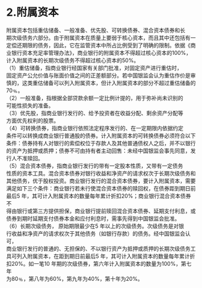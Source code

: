 # 2.附属资本

附属资本包括重估储备、一般准备、优先股、可转换债券、混合资本债券和长<br />
    期次级债务六部分。由于附属资本在质量上要弱于核心资本，而且其中还包括有一<br />
    定偿还期限的债务，因此，它在监管资本中所占比例受到了明确的限制。依据《商<br />
    业银行资本充足率管理办法》，商业银行的附属资本不得超过核心资本的100%，<br />
    计入附属资本的长期次级债务不得超过核心资本的50%。<br />
    （1）重估储备，指商业银行经国家有关部门批准，对固定资产进行重估时，<br />
    固定资产公允价值与账面价值之间的正差额部分。若中国银监会认为重估作价是审<br />
    慎的，这类重估储备可以列入附属资本，但计入附属资本的部分不超过重估储备的<br />
    70﹪。<br />
    （2）一般准备，指根据全部贷款余额一定比例计提的，用于弥补尚未识别的<br />
    可能性损失的准备。<br />
    （3）优先股，指商业银行发行的、给予投资者在收益分配、剩余资产分配等<br />
    方面优先权利的股票。<br />
    （4）可转换债券，指商业银行依照法定程序发行的、在一定期限内依据约定<br />
    条件可以转换成商业银行普通股的债券。计入附属资本的可转换债券必须符合以下<br />
    条件：债券持有人对银行的索偿权位于存款人及其他普通债权人之后，并不以银行<br />
    的资产为抵押或质押；债券不可由持有者主动回售：未经中国银监会事先同意，发<br />
    行人不准赎回。<br />
    （5）混合资本债券，指商业银行发行的带有一定股本性质，又带有一定债务<br />
    性质的资本工具。混合资本债券对银行收益和净资产的请求权次于长期次级债务和<br />
    其他债务，优于股权投资。商业银行发行的混合资本债券，要计入附属资本，需要<br />
    满足如下三个条件：商业银行若未行使混合资本债券的赎回权，在债券距到期日前<br />
    最后5 年，其可计入附属资本的数量每年累计折扣20%；商业银行混合资本债券不<br />
    得由银行或第三方提供担保，商业银行提前赎回混合资本债券、延期支付利息，或<br />
    债券到期时延期支付债券本金和应付利息时，需事先得到中国银监会批准。<br />
    （6）长期次级债务， 原始期限最少在5 年以上的次级债务。次级债务是对银<br />
    行收益和净资产的请求权次于其他债务（如银行存款）的债务。经中国银监会认可，<br />
    商业银行发行的普通的、无担保的、不以银行资产为抵押或质押的长期次级债务工<br />
    具可列入附属资本，在距到期日前最后5 年，其可计入附属资本的数量每年累计折<br />
    扣20%。如一笔10 年期的次级债券，第六年计入附属资本的数量为100%，第七年<br />
  为80﹪，第八年为60%，第九年为40%，第十年为20%。